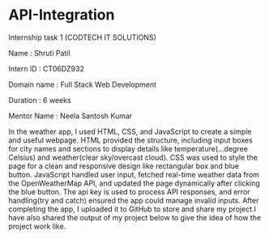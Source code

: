 # API-Integration

Internship task 1 (CODTECH IT SOLUTIONS)

Name : Shruti Patil

Intern ID : CT06DZ932

Domain name : Full Stack Web Development

Duration : 6 weeks

Mentor Name : Neela Santosh Kumar

In the weather app, I used HTML, CSS, and JavaScript to create a simple and useful webpage. HTML provided the structure, including input boxes for city names and sections to display details like temperature(...degree Celsius) and weather(clear sky/overcast cloud). CSS was used to style the page for a clean and responsive design like rectangular box and blue button. JavaScript handled user input, fetched real-time weather data from the OpenWeatherMap API, and updated the page dynamically after clicking the blue button. The api key is used to process API responses, and error handling(try and catch) ensured the app could manage invalid inputs. After completing the app, I uploaded it to GitHub to store and share my project.I have also shared the output of my project below to give the idea of how the project work like.
